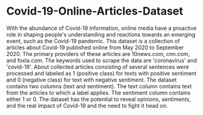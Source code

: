 # Covid-19-Online-Articles-Dataset
With the abundance of Covid-19 information, online media have a proactive role in shaping people's understanding and reactions towards an emerging event, such as the Covid-19 pandemic. This dataset is a collection of articles about Covid-19 published online from May 2020 to September 2020. The primary providers of these articles are 10news.com, cnn.com, and foxla.com. The keywords used to scrape the data are 'coronavirus' and 'covid-19'. About collected articles consisting of several sentences were processed and labeled as 1 (positive class) for texts with positive sentiment and 0 (negative class) for text with negative sentiment. The dataset contains two columns (text and sentiment). The text column contains text from the articles to which a label applies. The sentiment column contains either 1 or 0. The dataset has the potential to reveal opinions, sentiments, and the real impact of Covid-19 and the need to fight it head on.
